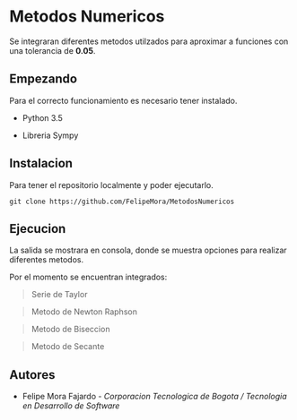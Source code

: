 # Metodos Numericos
Se integraran diferentes metodos utilzados para aproximar a funciones con una tolerancia de **0.05**.
## Empezando
Para el correcto funcionamiento es necesario tener instalado.

* Python 3.5

* Libreria Sympy

## Instalacion
Para tener el repositorio localmente y poder ejecutarlo.
```
git clone https://github.com/FelipeMora/MetodosNumericos
```
## Ejecucion
La salida se mostrara en consola, donde se muestra opciones para realizar diferentes metodos.

Por el momento se encuentran integrados:

> Serie de Taylor

> Metodo de Newton Raphson

> Metodo de Biseccion

> Metodo de Secante

## Autores
* Felipe Mora Fajardo - _Corporacion Tecnologica de Bogota / Tecnologia en Desarrollo de Software_